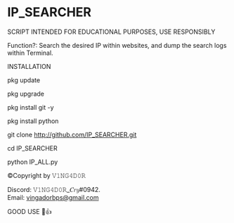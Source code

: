 # IP_SEARCHER

SCRIPT INTENDED FOR EDUCATIONAL PURPOSES, USE RESPONSIBLY

Function?: Search the desired IP within websites, and dump the search logs within Terminal.

INSTALLATION 

pkg update

pkg upgrade

pkg install git -y

pkg install python

git clone http://github.com/IP_SEARCHER.git

cd IP_SEARCHER

python IP_ALL.py


©️Copyright by 𝚅𝟷𝙽𝙶𝟺𝙳𝟶𝚁                             

Discord: 𝚅𝟷𝙽𝙶𝟺𝙳𝟶𝚁_𝐶𝑟𝑦#0942.   
Email: vingadorbps@gmail.com

GOOD USE 🧐👍

